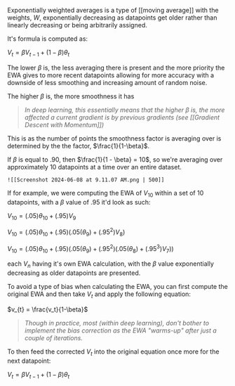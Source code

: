  Exponentially weighted averages is a type of [[moving average]] with the weights, $W$, exponentially decreasing as datapoints get older rather than linearly decreasing or being arbitrarily assigned.

It's formula is computed as:

$V_t = \beta V_{t-1} + (1 - \beta) \theta_t$

The lower $\beta$ is, the less averaging there is present and the more priority the EWA gives to more recent datapoints allowing for more accuracy with a downside of less smoothing and increasing amount of random noise.

The higher $\beta$ is, the more smoothness it has

> *In deep learning, this essentially means that the higher $\beta$ is, the more affected a current gradient is by previous gradients (see [[Gradient Descent with Momentum]])*

This is as the number of points the smoothness factor is averaging over is determined by the the factor, $\frac{1}{1-\beta}$.

If $\beta$ is equal to $.90$, then $\frac{1}{1 - \beta} = 10$, so we're averaging over approximately $10$ datapoints at a time over an entire dataset.

	![[Screenshot 2024-06-08 at 9.11.07 AM.png | 500]]

If for example, we were computing the EWA of $V_{10}$ within a set of 10 datapoints, with a $\beta$ value of $.95$ it'd look as such:

$V_{10} = (.05)\theta_{10} + (.95)V_{9}$

$V_{10} = (.05)\theta_{10} + (.95)(.05(\theta_9) + (.95^2)V_8)$

$V_{10} = (.05)\theta_{10} + (.95)(.05(\theta_9) + (.95^2)(.05(\theta_8) + (.95^3)V_7))$

each $V_n$ having it's own EWA calculation, with the $\beta$ value exponentially decreasing as older datapoints are presented.

To avoid a type of bias when calculating the EWA, you can first compute the original EWA and then take $V_t$ and apply the following equation:

$v_{t} = \frac{v_t}{1-\beta}$

>*Though in practice, most (within deep learning), don't bother to implement the bias correction as the EWA "warms-up" after just a couple of iterations.*

To then feed the corrected $V_{t}$ into the original equation once more for the next datapoint:

$V_t = \beta V_{t-1} + (1 - \beta) \theta_t$